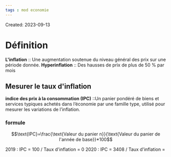 ```yaml
---
tags : mod economie
---
```

Created: 2023-09-13

# Définition
**L'inflation** :: Une augmentation soutenue du niveau général des prix sur une période donnée.
**Hyperinflation** :: Des hausses de prix de plus de 50 % par mois

## Mesurer le taux d'inflation
**indice des prix à la consommation (IPC)** ::Un panier pondéré de biens et services typiques achetés dans l’économie par une famille type, utilisé pour mesurer les variations de l’inflation.
### formule 
$$\text{IPC}=\frac{\text{Valeur du panier n}}{\text{Valeur du panier de l'année de base}}*100$$

2019 : IPC = 100 / Taux d'inflation = 0
2020 : IPC = 3408 / Taux d'inflation =
